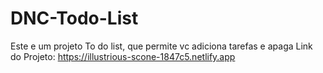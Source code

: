 # DNC-Todo-List
Este e um projeto To do list, que permite vc adiciona tarefas e  apaga
Link do Projeto: https://illustrious-scone-1847c5.netlify.app
